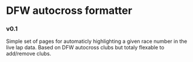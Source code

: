# DFW autocross formatter
### v0.1

Simple set of pages for automaticly highlighting a given race number in the live lap data. Based on DFW autocross clubs but totaly flexable to add/remove clubs.